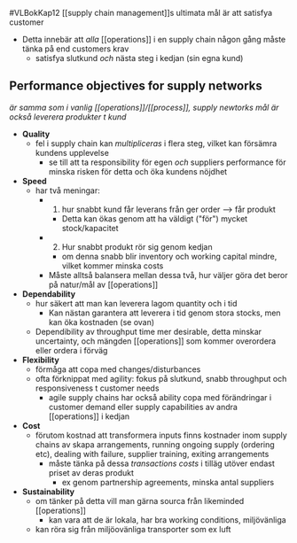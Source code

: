  #VLBokKap12
[[supply chain management]]s ultimata mål är att satisfya customer
- Detta innebär att *alla* [[operations]] i en supply chain någon gång måste tänka på end customers krav
	- satisfya slutkund *och* nästa steg i kedjan (sin egna kund)

## Performance objectives for supply networks
*är samma som i vanlig [[operations]]/[[process]], supply newtorks mål är också leverera produkter t kund*
- **Quality**
	- fel i supply chain kan *multipliceras* i flera steg, vilket kan försämra kundens upplevelse
		- se till att  ta responsibility för egen *och* suppliers performance för minska risken för detta och öka kundens nöjdhet
- **Speed**
	- har två meningar:
		- 1. hur snabbt kund får leverans från ger order --> får produkt
			- Detta kan ökas genom att ha väldigt ("för") mycket stock/kapacitet
		- 2. Hur snabbt produkt rör sig genom kedjan
			- om denna snabb blir inventory och working capital mindre, vilket kommer minska costs
		- Måste alltså balansera mellan dessa två, hur väljer göra det beror på natur/mål av [[operations]]
- **Dependability**
	- hur säkert att man kan leverera lagom quantity och i tid
		- Kan nästan garantera att leverera i tid genom stora stocks, men kan öka kostnaden (se ovan)
	- Dependibility av throughput time mer desirable, detta minskar uncertainty, och mängden [[operations]] som kommer overordera eller ordera i förväg
- **Flexibility**
	- förmåga att copa med changes/disturbances
	- ofta förknippat med agility: fokus på slutkund, snabb throughput och responsiveness t customer needs
		- agile supply chains har också ability copa med förändringar i customer demand eller supply capabilities av andra [[operations]] i kedjan
- **Cost**
	- förutom kostnad att transformera inputs finns kostnader inom supply chains av skapa arrangements, running ongoing supply (ordering etc), dealing with failure, supplier training, exiting arrangements
		- måste tänka på dessa *transactions costs* i tilläg utöver endast priset av deras produkt
			- ex genom partnership agreements, minska antal suppliers
- **Sustainability**
	- om tänker på detta vill man gärna sourca från likeminded [[operations]]
		- kan vara att de är lokala, har bra working conditions, miljövänliga
	- kan röra sig från miljöovänliga transporter som ex luft

